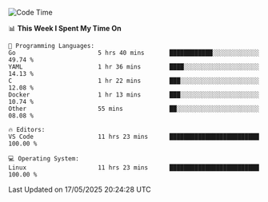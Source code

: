 
<!--START_SECTION:waka-->
![Code Time](http://img.shields.io/badge/Code%20Time-761%20hrs%2043%20mins-blue)

📊 **This Week I Spent My Time On** 

```text
💬 Programming Languages: 
Go                       5 hrs 40 mins       ████████████░░░░░░░░░░░░░   49.74 % 
YAML                     1 hr 36 mins        ████░░░░░░░░░░░░░░░░░░░░░   14.13 % 
C                        1 hr 22 mins        ███░░░░░░░░░░░░░░░░░░░░░░   12.08 % 
Docker                   1 hr 13 mins        ███░░░░░░░░░░░░░░░░░░░░░░   10.74 % 
Other                    55 mins             ██░░░░░░░░░░░░░░░░░░░░░░░   08.08 % 

🔥 Editors: 
VS Code                  11 hrs 23 mins      █████████████████████████   100.00 % 

💻 Operating System: 
Linux                    11 hrs 23 mins      █████████████████████████   100.00 % 
```


 Last Updated on 17/05/2025 20:24:28 UTC
<!--END_SECTION:waka-->
